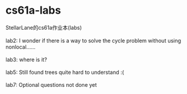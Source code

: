 # cs61a-labs
StellarLane的cs61a作业本(labs)
<br>
<br>
lab2: I wonder if there is a way to solve the cycle problem without using nonlocal......
<br>
<br>
lab3: where is it?
<br>
<br>
lab5: Still found trees quite hard to understand :(
<br>
<br>
lab7: Optional questions not done yet
